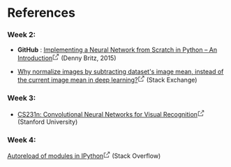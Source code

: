 # References

<div data-testid="cml-viewer" class="css-1474zrz">
  <h3><span><strong><span>Week 2:</span></strong></span></h3><ul><li><p><span><strong><span>GitHub</span></strong></span>
    <span><span>: </span></span><span><a target="_blank" rel="noopener nofollow noreferrer" href="https://github.com/dennybritz/nn-from-scratch" class="css-o9h0g5" tabindex="0">
      <span><span>Implementing a Neural Network from Scratch in Python – An Introduction</span></span><svg aria-labelledby="cds-react-aria-122-title" fill="none" focusable="false" height="16" role="img" viewBox="0 0 16 16" width="16" class="css-8blerm" id="cds-react-aria-122">
        <title id="cds-react-aria-122-title">Opens in a new tab</title><path fill-rule="evenodd" clip-rule="evenodd" d="M1.5 3.5H6v1H2.5v9h9V10h1v4.5h-11v-11zM13.5 2.5H10v-1h4.5V6h-1V2.5z" fill="currentColor"></path>
        <path fill-rule="evenodd" clip-rule="evenodd" d="M6.646 8.646l7-7 .708.708-7 7-.708-.708z" fill="currentColor"></path></svg></a></span>
    <span><span> (Denny Britz, 2015)</span></span></p></li><li><p><span><span></span></span><span><a target="_blank" rel="noopener nofollow noreferrer" href="https://stats.stackexchange.com/questions/211436/why-normalize-images-by-subtracting-datasets-image-mean-instead-of-the-current" class="css-o9h0g5" tabindex="0">
      <span><span>Why normalize images by subtracting dataset's image mean, instead of the current image mean in deep learning?</span></span><svg aria-labelledby="cds-react-aria-123-title" fill="none" focusable="false" height="16" role="img" viewBox="0 0 16 16" width="16" class="css-8blerm" id="cds-react-aria-123">
        <title id="cds-react-aria-123-title">Opens in a new tab</title><path fill-rule="evenodd" clip-rule="evenodd" d="M1.5 3.5H6v1H2.5v9h9V10h1v4.5h-11v-11zM13.5 2.5H10v-1h4.5V6h-1V2.5z" fill="currentColor"></path>
        <path fill-rule="evenodd" clip-rule="evenodd" d="M6.646 8.646l7-7 .708.708-7 7-.708-.708z" fill="currentColor"></path></svg></a></span>
      <span><span> (Stack Exchange)</span></span></p></li></ul><h3><span><strong><span>Week 3:</span></strong></span></h3><ul><li><p><span><span></span></span>
        <span><a target="_blank" rel="noopener nofollow noreferrer" href="https://cs231n.github.io/neural-networks-case-study/" class="css-o9h0g5" tabindex="0">
          <span><span>CS231n: Convolutional Neural Networks for Visual Recognition</span></span><svg aria-labelledby="cds-react-aria-124-title" fill="none" focusable="false" height="16" role="img" viewBox="0 0 16 16" width="16" class="css-8blerm" id="cds-react-aria-124">
            <title id="cds-react-aria-124-title">Opens in a new tab</title><path fill-rule="evenodd" clip-rule="evenodd" d="M1.5 3.5H6v1H2.5v9h9V10h1v4.5h-11v-11zM13.5 2.5H10v-1h4.5V6h-1V2.5z" fill="currentColor"></path>
            <path fill-rule="evenodd" clip-rule="evenodd" d="M6.646 8.646l7-7 .708.708-7 7-.708-.708z" fill="currentColor"></path></svg></a></span>
        <span><span> (Stanford University)</span></span></p></li></ul><h3><span><strong><span>Week 4:</span></strong></span></h3><p><span><span></span></span><span><a target="_blank" rel="noopener nofollow noreferrer" href="https://stackoverflow.com/questions/1907993/autoreload-of-modules-in-ipython" class="css-o9h0g5" tabindex="0">
          <span><span>Autoreload of modules in IPython</span></span><svg aria-labelledby="cds-react-aria-125-title" fill="none" focusable="false" height="16" role="img" viewBox="0 0 16 16" width="16" class="css-8blerm" id="cds-react-aria-125">
            <title id="cds-react-aria-125-title">Opens in a new tab</title><path fill-rule="evenodd" clip-rule="evenodd" d="M1.5 3.5H6v1H2.5v9h9V10h1v4.5h-11v-11zM13.5 2.5H10v-1h4.5V6h-1V2.5z" fill="currentColor"></path>
            <path fill-rule="evenodd" clip-rule="evenodd" d="M6.646 8.646l7-7 .708.708-7 7-.708-.708z" fill="currentColor"></path></svg></a></span><span><span> (Stack Overflow)</span></span>
</p></div>
